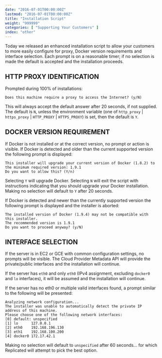 ```yaml
---
date: "2016-07-01T00:00:00Z"
lastmod: "2016-07-01T00:00:00Z"
title: "Installation Script"
weight: "999999"
categories: [ "Supporting Your Customers" ]
index: "other"
---
```


Today we released an enhanced installation script to allow your customers to more easily configure 
for proxy, Docker version requirements and interface selection. Each prompt is on a reasonable timer; 
if no selection is made the default is accepted and the installation proceeds.

## HTTP PROXY IDENTIFICATION
Prompted during 100% of installations:

```shell
Does this machine require a proxy to access the Internet? (y/N)
```

This will always accept the default answer after 20 seconds, if not supplied. The default is `N`, unless 
the environment variable (one of `http_proxy` | `https_proxy` | `HTTP_PROXY` | `HTTPS_PROXY`) is set, then the 
default is `Y`.

## DOCKER VERSION REQUIREMENT
If Docker is not installed or at the correct version, no prompt or action is visible.
If Docker is detected and older than the current supported version the following prompt is displayed:

```shell
This installer will upgrade your current version of Docker (1.8.2) to the minimum required version: 1.9.1
Do you want to allow this? (Y/n)
```

Selecting `Y` will upgrade Docker. Selecting `N` will exit the script with instructions indicating that 
you should upgrade your Docker installation. Making no selection will default to `Y` after 20 seconds.

If Docker is detected and newer than the currently supported version the following prompt is displayed and 
the installer is aborted:

```shell
The installed version of Docker (1.9.4) may not be compatible with this installer.
The recommended version is 1.9.1
Do you want to proceed anyway? (y/N)
```

## INTERFACE SELECTION
If the server is in EC2 or GCE with common configuration settings, no prompts will be visible. The Cloud Provider 
Metadata API will provide the private/public interfaces and the installation will continue.

If the server has `eth0` and only `eth0` (IPv4 assignment, excluding `docker0` and `lo` interfaces), it will be 
assumed and the installation will continue.

If the server has no eth0 or multiple valid interfaces found, a prompt similar to the following will be presented:

```shell
Analyzing network configuration...
The installer was unable to automatically detect the private IP address of this machine.
Please choose one of the following network interfaces:
[0] default: unspecified
[1] lo   	127.0.0.1
[2] eth0 	192.168.196.130
[3] eth1 	192.168.100.200
[4] docker0	172.17.42.1
```

Making no selection will default to `unspecified` after 60 seconds… for which Replicated will attempt to pick the best 
option.
